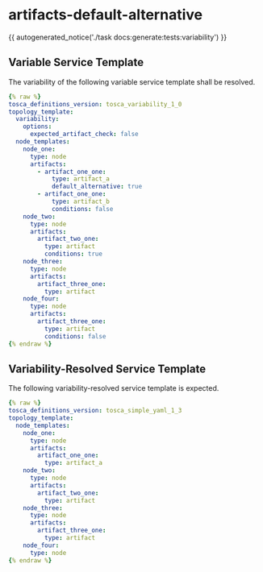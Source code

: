 # artifacts-default-alternative

{{ autogenerated_notice('./task docs:generate:tests:variability') }}


## Variable Service Template

The variability of the following variable service template shall be resolved.

```yaml linenums="1"
{% raw %}
tosca_definitions_version: tosca_variability_1_0
topology_template:
  variability:
    options:
      expected_artifact_check: false
  node_templates:
    node_one:
      type: node
      artifacts:
        - artifact_one_one:
            type: artifact_a
            default_alternative: true
        - artifact_one_one:
            type: artifact_b
            conditions: false
    node_two:
      type: node
      artifacts:
        artifact_two_one:
          type: artifact
          conditions: true
    node_three:
      type: node
      artifacts:
        artifact_three_one:
          type: artifact
    node_four:
      type: node
      artifacts:
        artifact_three_one:
          type: artifact
          conditions: false
{% endraw %}
```




## Variability-Resolved Service Template

The following variability-resolved service template is expected.

```yaml linenums="1"
{% raw %}
tosca_definitions_version: tosca_simple_yaml_1_3
topology_template:
  node_templates:
    node_one:
      type: node
      artifacts:
        artifact_one_one:
          type: artifact_a
    node_two:
      type: node
      artifacts:
        artifact_two_one:
          type: artifact
    node_three:
      type: node
      artifacts:
        artifact_three_one:
          type: artifact
    node_four:
      type: node
{% endraw %}
```

